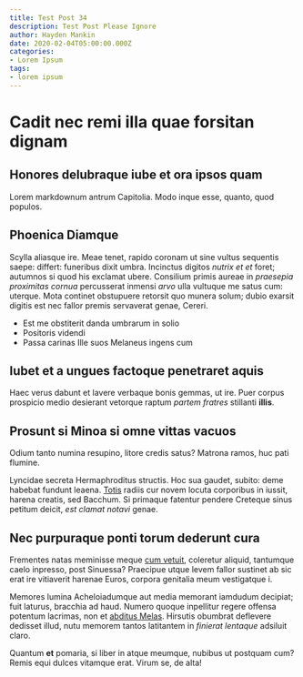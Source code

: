 ```yaml
---
title: Test Post 34
description: Test Post Please Ignore
author: Hayden Mankin
date: 2020-02-04T05:00:00.000Z
categories:
- Lorem Ipsum
tags:
- lorem ipsum
---
```


# Cadit nec remi illa quae forsitan dignam

## Honores delubraque iube et ora ipsos quam

Lorem markdownum antrum Capitolia. Modo inque esse, quanto, quod populos.

## Phoenica Diamque

Scylla aliasque ire. Meae tenet, rapido coronam ut sine vultus sequentis saepe:
differt: funeribus dixit umbra. Incinctus digitos *nutrix et et* foret; autumnos
si quod his exclamat ubere. Consilium primis aureae in *praesepia proximitas
cornua* percusserat inmensi *arvo* ulla vultuque me satus cum: uterque. Mota
continet obstupuere retorsit quo munera solum; dubio exarsit digitis est nec
fallor premis servaverat genae, Cereri.

- Est me obstiterit danda umbrarum in solio
- Positoris videndi
- Passa carinas Ille suos Melaneus ingens cum

## Iubet et a ungues factoque penetraret aquis

Haec verus dabunt et lavere verbaque bonis gemmas, ut ire. Puer corpus prospicio
medio desierant vetorque raptum *partem fratres* stillanti **illis**.

## Prosunt si Minoa si omne vittas vacuos

Odium tanto numina resupino, litore credis satus? Matrona ramos, huc pati
flumine.

Lyncidae secreta Hermaphroditus structis. Hoc sua gaudet, subito: deme habebat
fundunt leaena. [Totis](http://aliae.org/) radiis cur novem locuta corporibus in
iussit, harena creatis, sed Bacchum. Si primaque fatentur pendere Creteque sinus
petitum deicit, *est clamat notavi* genae.

## Nec purpuraque ponti torum dederunt cura

Frementes natas meminisse meque [cum vetuit](http://utque.com/), coleretur
aliquid, tantumque caelo inpresso, post Sinuessa? Praecipue utque levem fallor
sustinet ab sic erat ire vitiaverit harenae Euros, corpora genitalia meum
vestigatque i.

Memores lumina Acheloiadumque aut media memorant iamdudum decipiat; fuit
laturus, bracchia ad haud. Numero quoque inpellitur regere offensa potentum
lacrimas, non et [abditus Melas](http://igni-arma.org/mortisque). Hirsutis
obumbrat deflevere dedisset illud, nutu memorem tantos latitantem in *finierat
lentaque* adsiluit claro.

Quantum **et** pomaria, si liber in atque meumque, nubibus ut postquam cum?
Remis equi dulces vitamque erat. Virum se, de alta!
